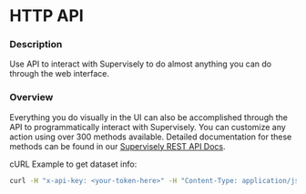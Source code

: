 # HTTP API

### Description

Use API to interact with Supervisely to do almost anything you can do through the web interface.

### Overview

Everything you do visually in the UI can also be accomplished through the API to programmatically interact with Supervisely. You can customize any action using over 300 methods available. Detailed documentation for these methods can be found in our <a href="https://dev.supervise.ly/api-docs/" target="_blank">Supervisely REST API Docs</a>.

cURL Example to get dataset info:

```bash
curl -H "x-api-key: <your-token-here>" -H "Content-Type: application/json" --data '{"id": <your-dataset-id>}' https://app.supervisely.com/public/api/v3/datasets.info
```
